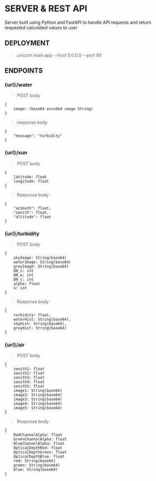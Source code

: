 # SERVER & REST API
Server built using Python and FastAPI to handle API requests and return requested calculated values to user


## DEPLOYMENT

> uvicorn main:app --host 0.0.0.0 --port 80


## ENDPOINTS

### **{url}/water**

> POST body
```
{
    image: (base64 encoded image String)
}
```

> response body
```
{
    "message": "turbidity"
}
```
### **{url}/sun**

> POST body
```
{
    latitude: float
    longitude: float
}
```

> Rseponse body
```
{
    "azimuth": float,
    "zenith": float,
    "altitude": float
}
```

### **{url}/turbidity**

> POST body
```
{
    skyImage: String(base64)
    waterImage: String(base64)
    greyImage: String(base64)
    DN_s: int
    DN_w: int
    DN_c: int
    alpha: float
    S: int
}
```

> Rseponse body
```
{
    turbidity: float,
    waterHist: String(base64),
    skyHist: String(base64),
    greyHist: String(base64)
}
```

### **{url}/air**

> POST body
```
{
    zenith1: float
    zenith2: float
    zenith3: float
    zenith4: float
    zenith5: float
    image1: String(base64)
    image2: String(base64)
    image3: String(base64)
    image4: String(base64)
    image5: String(base64)
}
```

> Rseponse body
```
{
    RedChannelAlpha: float
    GreenChannelAlpha: float
    BlueChannelAlpha: float
    OpticalDepthRed: float
    OpticalDepthGreen: float
    OpticalDepthBlue: float
    red: String(base64)
    green: String(base64)
    blue: String(base64)
}
```